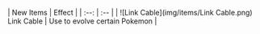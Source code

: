 | New Items | Effect |
                    | :--: | :-- |
                    | ![Link Cable](img/items/Link Cable.png)<br/>Link Cable | Use to evolve certain Pokemon |

